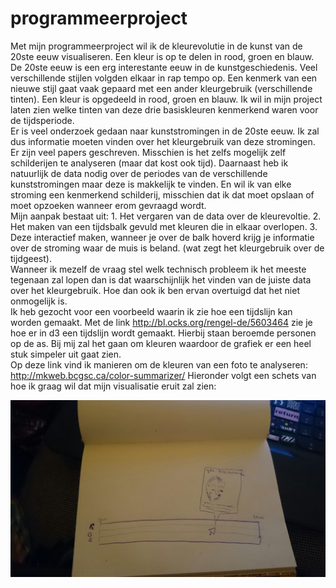 # programmeerproject

Met mijn programmeerproject wil ik de kleurevolutie in de kunst van de 20ste eeuw visualiseren. Een kleur is op te delen in rood, groen en blauw. De 20ste eeuw  is een erg interestante eeuw in de kunstgeschiedenis. Veel verschillende stijlen volgden elkaar in rap tempo op. Een kenmerk van een nieuwe stijl gaat vaak gepaard met een ander kleurgebruik (verschillende tinten). Een kleur is opgedeeld in rood, groen en blauw. Ik wil in mijn project laten zien welke tinten van deze drie basiskleuren kenmerkend waren voor de tijdsperiode.
</br>
Er is veel onderzoek gedaan naar kunststromingen in de 20ste eeuw. Ik zal dus informatie moeten vinden over het kleurgebruik van deze stromingen. Er zijn veel papers geschreven. Misschien is het zelfs mogelijk zelf schilderijen te analyseren (maar dat  kost ook tijd). Daarnaast heb ik natuurlijk de data nodig over de periodes van de verschillende kunststromingen maar deze is makkelijk te vinden. En wil ik van elke stroming een kenmerkend schilderij, misschien dat ik dat moet opslaan of moet opzoeken wanneer erom gevraagd wordt.</br>
Mijn aanpak bestaat uit: 1. Het vergaren van de data over de kleurevoltie. 2. Het maken van een tijdsbalk gevuld met kleuren die in elkaar overlopen. 3. Deze interactief maken, wanneer je over de balk hoverd krijg je informatie over de stroming waar de muis is beland. (wat zegt het kleurgebruik over de tijdgeest).</br>
Wanneer ik mezelf de vraag stel welk technisch probleem ik het meeste tegenaan zal lopen dan is dat waarschijnlijk het vinden van de juiste data over het kleurgebruik. Hoe dan ook ik ben ervan overtuigd dat het niet onmogelijk is.</br>
Ik heb gezocht voor een voorbeeld waarin ik zie hoe een tijdslijn kan worden gemaakt. Met de link http://bl.ocks.org/rengel-de/5603464 zie je hoe er in d3 een tijdslijn wordt gemaakt. Hierbij staan beroemde personen op de as. Bij mij zal het gaan om kleuren waardoor de grafiek er een heel stuk simpeler uit gaat zien.</br>
Op deze link vind ik manieren om de kleuren van een foto te analyseren: http://mkweb.bcgsc.ca/color-summarizer/
Hieronder volgt een schets van hoe ik graag wil dat mijn visualisatie eruit zal zien:</br>

![](doc/schets.jpeg)
